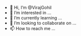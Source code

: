 - 👋 Hi, I’m @VirajGohil
- 👀 I’m interested in ...
- 🌱 I’m currently learning ...
- 💞️ I’m looking to collaborate on ...
- 📫 How to reach me ...

<!---
VirajGohil/VirajGohil is a ✨ special ✨ repository because its `README.md` (this file) appears on your GitHub profile.
You can click the Preview link to take a look at your changes.
--->
